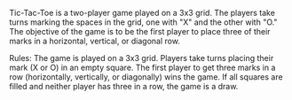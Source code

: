 Tic-Tac-Toe is a two-player game played on a 3x3 grid. The players take turns marking the spaces in the grid, one with "X" and the other with "O." The objective of the game is to be the first player to place three of their marks in a horizontal, vertical, or diagonal row.

Rules:
The game is played on a 3x3 grid.
Players take turns placing their mark (X or O) in an empty square.
The first player to get three marks in a row (horizontally, vertically, or diagonally) wins the game.
If all squares are filled and neither player has three in a row, the game is a draw.
